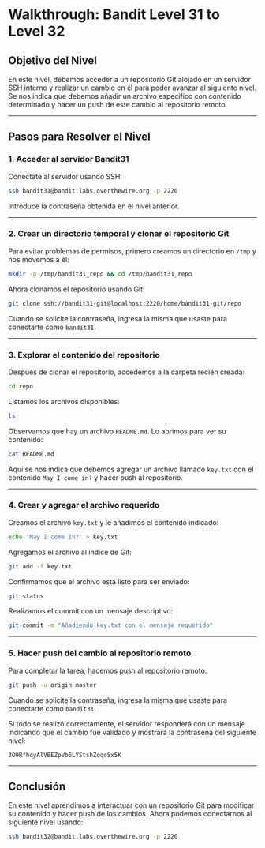# Walkthrough: Bandit Level 31 to Level 32

## Objetivo del Nivel

En este nivel, debemos acceder a un repositorio Git alojado en un servidor SSH interno y realizar un cambio en él para poder avanzar al siguiente nivel. Se nos indica que debemos añadir un archivo específico con contenido determinado y hacer un push de este cambio al repositorio remoto.

---

## Pasos para Resolver el Nivel

### 1. Acceder al servidor Bandit31

Conéctate al servidor usando SSH:

```bash
ssh bandit31@bandit.labs.overthewire.org -p 2220
```

Introduce la contraseña obtenida en el nivel anterior.

---

### 2. Crear un directorio temporal y clonar el repositorio Git

Para evitar problemas de permisos, primero creamos un directorio en `/tmp` y nos movemos a él:

```bash
mkdir -p /tmp/bandit31_repo && cd /tmp/bandit31_repo
```

Ahora clonamos el repositorio usando Git:

```bash
git clone ssh://bandit31-git@localhost:2220/home/bandit31-git/repo
```

Cuando se solicite la contraseña, ingresa la misma que usaste para conectarte como `bandit31`.

---

### 3. Explorar el contenido del repositorio

Después de clonar el repositorio, accedemos a la carpeta recién creada:

```bash
cd repo
```

Listamos los archivos disponibles:

```bash
ls
```

Observamos que hay un archivo `README.md`. Lo abrimos para ver su contenido:

```bash
cat README.md
```

Aquí se nos indica que debemos agregar un archivo llamado `key.txt` con el contenido `May I come in?` y hacer push al repositorio.

---

### 4. Crear y agregar el archivo requerido

Creamos el archivo `key.txt` y le añadimos el contenido indicado:

```bash
echo 'May I come in?' > key.txt
```

Agregamos el archivo al índice de Git:

```bash
git add -f key.txt
```

Confirmamos que el archivo está listo para ser enviado:

```bash
git status
```

Realizamos el commit con un mensaje descriptivo:

```bash
git commit -m "Añadiendo key.txt con el mensaje requerido"
```

---

### 5. Hacer push del cambio al repositorio remoto

Para completar la tarea, hacemos push al repositorio remoto:

```bash
git push -u origin master
```

Cuando se solicite la contraseña, ingresa la misma que usaste para conectarte como `bandit31`.

Si todo se realizó correctamente, el servidor responderá con un mensaje indicando que el cambio fue validado y mostrará la contraseña del siguiente nivel:

```plaintext
3O9RfhqyAlVBEZpVb6LYStshZoqoSx5K
```

---

## Conclusión

En este nivel aprendimos a interactuar con un repositorio Git para modificar su contenido y hacer push de los cambios. Ahora podemos conectarnos al siguiente nivel usando:

```bash
ssh bandit32@bandit.labs.overthewire.org -p 2220
```

